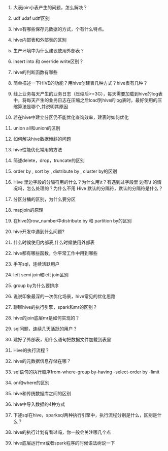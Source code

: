 1. 大表join小表产生的问题，怎么解决？

2. udf udaf udtf区别

3. hive有哪些保存元数据的方式，个有什么特点。

4. hive内部表和外部表的区别

5. 生产环境中为什么建议使用外部表？

6. insert into 和 override write区别？

7. hive的判断函数有哪些

8. 简单描述一下HIVE的功能？用hive创建表几种方式？hive表有几种？

9. 线上业务每天产生的业务日志（压缩后>=3G），每天需要加载到hive的log表中，将每天产生的业务日志在压缩之后load到hive的log表时，最好使用的压缩算法是哪个,并说明其原因

10. 若在hive中建立分区仍不能优化查询效率，建表时如何优化

11. union all和union的区别

12. 如何解决hive数据倾斜的问题

13. hive性能优化常用的方法

14. 简述delete，drop，truncate的区别

15. order by , sort by , distribute by , cluster by的区别

16. Hive 里边字段的分隔符用的什么？为什么用\t？有遇到过字段里 边有\t 的情况吗，怎么处理的？为什么不用 Hive 默认的分隔符，默认的分隔符是什么？

17. 分区分桶的区别，为什么要分区

18. mapjoin的原理

19. 在hive的row_number中distribute by 和 partition by的区别 

20. hive开发中遇到什么问题?

21. 什么时候使用内部表,什么时候使用外部表

22. hive都有哪些函数，你平常工作中用到哪些

23. 手写sql，连续活跃用户

24. left semi join和left join区别

25. group by为什么要排序

26. 说说印象最深的一次优化场景，hive常见的优化思路

27. 聊聊hive的执行引擎，spark和mr的区别？

28. hive的join底层mr是如何实现的？

29. sql问题，连续几天活跃的用户？

30. 建好了外部表，用什么语句把数据文件加载到表里

31. Hive的执行流程？

32. hive的元数据信息存储在哪？

33. sql语句的执行顺序from-where-group by-having -select-order by -limit

34. on和where的区别

35. hive和传统数据库之间的区别

36. hive中导入数据的4种方式

37.  下述sql在hive，sparksql两种执行引擎中，执行流程分别是什么，区别是什么？

38. hive的执行计划有看过吗，你一般会关注哪几个点

39. hive底层运行mr或者spark程序的时候语法树说一下